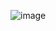 ![image](https://user-images.githubusercontent.com/59375645/219881286-e93cba96-de05-4224-84fa-8e6b461c1f3f.png)
